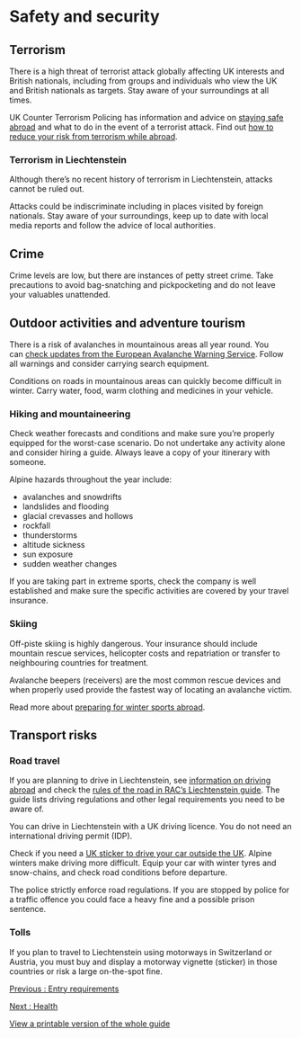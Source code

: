 # Safety and security

## Terrorism

There is a high threat of terrorist attack globally affecting UK interests and British nationals, including from groups and individuals who view the UK and British nationals as targets. Stay aware of your surroundings at all times.

UK Counter Terrorism Policing has information and advice on [staying safe abroad](https://www.counterterrorism.police.uk/safetyadvice/) and what to do in the event of a terrorist attack. Find out [how to reduce your risk from terrorism while abroad](https://www.gov.uk/guidance/reduce-your-risk-from-terrorism-while-abroad).

### Terrorism in Liechtenstein

Although there’s no recent history of terrorism in Liechtenstein, attacks cannot be ruled out.

Attacks could be indiscriminate including in places visited by foreign nationals. Stay aware of your surroundings, keep up to date with local media reports and follow the advice of local authorities.

## Crime

Crime levels are low, but there are instances of petty street crime. Take precautions to avoid bag-snatching and pickpocketing and do not leave your valuables unattended.

## Outdoor activities and adventure tourism

There is a risk of avalanches in mountainous areas all year round. You can [check updates from the European Avalanche Warning Service](https://www.avalanches.org/). Follow all warnings and consider carrying search equipment.

Conditions on roads in mountainous areas can quickly become difficult in winter. Carry water, food, warm clothing and medicines in your vehicle.

### Hiking and mountaineering

Check weather forecasts and conditions and make sure you’re properly equipped for the worst-case scenario. Do not undertake any activity alone and consider hiring a guide. Always leave a copy of your itinerary with someone.

Alpine hazards throughout the year include:

* avalanches and snowdrifts
* landslides and flooding
* glacial crevasses and hollows
* rockfall
* thunderstorms
* altitude sickness
* sun exposure
* sudden weather changes

If you are taking part in extreme sports, check the company is well established and make sure the specific activities are covered by your travel insurance.

### Skiing

Off-piste skiing is highly dangerous. Your insurance should include mountain rescue services, helicopter costs and repatriation or transfer to neighbouring countries for treatment.

Avalanche beepers (receivers) are the most common rescue devices and when properly used provide the fastest way of locating an avalanche victim.

Read more about [preparing for winter sports abroad](https://www.gov.uk/guidance/winter-sports-stay-safe-on-the-slopes).

## Transport risks

### Road travel

If you are planning to drive in Liechtenstein, see [information on driving abroad](https://www.gov.uk/driving-abroad) and check the [rules of the road in RAC’s Liechtenstein guide](https://www.rac.co.uk/drive/travel/country/liechtenstein/). The guide lists driving regulations and other legal requirements you need to be aware of.

You can drive in Liechtenstein with a UK driving licence. You do not need an international driving permit (IDP).

Check if you need a [UK sticker to drive your car outside the UK](https://www.gov.uk/displaying-number-plates/flags-identifiers-and-stickers). Alpine winters make driving more difficult. Equip your car with winter tyres and snow-chains, and check road conditions before departure.

The police strictly enforce road regulations. If you are stopped by police for a traffic offence you could face a heavy fine and a possible prison sentence.

### Tolls

If you plan to travel to Liechtenstein using motorways in Switzerland or Austria, you must buy and display a motorway vignette (sticker) in those countries or risk a large on-the-spot fine.

[Previous
:
Entry requirements](/foreign-travel-advice/liechtenstein/entry-requirements)

[Next
:
Health](/foreign-travel-advice/liechtenstein/health)

[View a printable version of the whole guide](/foreign-travel-advice/liechtenstein/print)